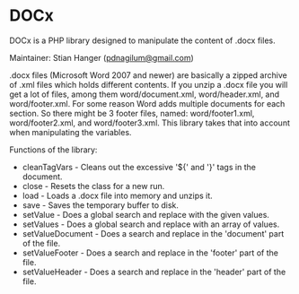 # DOCx

DOCx is a PHP library designed to manipulate the content of .docx files.

Maintainer: Stian Hanger (pdnagilum@gmail.com)

.docx files (Microsoft Word 2007 and newer) are basically a zipped archive of
.xml files which holds different contents. If you unzip a .docx file you will
get a lot of files, among them word/document.xml, word/header.xml, and
word/footer.xml. For some reason Word adds multiple documents for each section.
So there might be 3 footer files, named: word/footer1.xml, word/footer2.xml,
and word/footer3.xml. This library takes that into account when manipulating
the variables.

Functions of the library:

* cleanTagVars - Cleans out the excessive '${' and '}' tags in the document.
* close - Resets the class for a new run.
* load - Loads a .docx file into memory and unzips it.
* save - Saves the temporary buffer to disk.
* setValue - Does a global search and replace with the given values.
* setValues - Does a global search and replace with an array of values.
* setValueDocument - Does a search and replace in the 'document' part of the file.
* setValueFooter - Does a search and replace in the 'footer' part of the file.
* setValueHeader - Does a search and replace in the 'header' part of the file.
